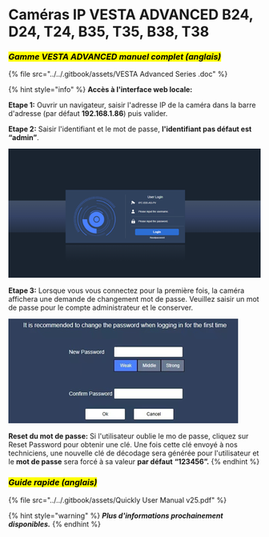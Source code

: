 # Caméras IP VESTA ADVANCED B24, D24, T24, B35, T35, B38, T38

### _<mark style="background-color:yellow;">Gamme VESTA ADVANCED manuel complet (anglais)</mark>_&#x20;

{% file src="../../.gitbook/assets/VESTA Advanced Series .doc" %}

{% hint style="info" %}
**Accès à l'interface web locale:**&#x20;

**Etape 1:** Ouvrir un navigateur, saisir l'adresse IP de la caméra dans la barre d'adresse (par défaut **192.168.1.86**) puis valider.

**Etape 2:** Saisir l'identifiant et le mot de passe, **l'identifiant pas défaut est “admin”**.

![](<../../.gitbook/assets/image (44).png>)

**Etape 3:** Lorsque vous vous connectez pour la première fois, la caméra affichera une demande de changement mot de passe. Veuillez saisir un mot de passe pour le compte administrateur et le conserver.

![](<../../.gitbook/assets/image (45).png>)

**Reset du mot de passe:** Si l'utilisateur oublie le mo de passe, cliquez sur Reset Password pour obtenir une clé. Une fois cette clé envoyé à nos techniciens, une nouvelle clé de décodage sera générée pour l'utilisateur et le **mot de passe** sera forcé à sa valeur **par défaut** **“123456”.**
{% endhint %}

### _<mark style="background-color:yellow;">Guide rapide (anglais)</mark>_

{% file src="../../.gitbook/assets/Quickly User Manual v25.pdf" %}

{% hint style="warning" %}
_**Plus d'informations prochainement disponibles.**_
{% endhint %}
